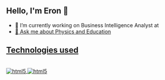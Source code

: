 ## Hello, I'm Eron 👋

<!--
**Theophorus3/Theophorus3** is a ✨ _special_ ✨ repository because its `README.md` (this file) appears on your GitHub profile.

Here are some ideas to get you started:
- 🌱 I’m currently learning ...
- 👯 I’m looking to collaborate on ...
- 🤔 I’m looking for help with ...
- 📫 How to reach me: ...
- 😄 Pronouns: ...
- ⚡ Fun fact: ...
-->
- 🔭 I’m currently working on Business Intelligence Analyst at <a href="https://alicerceedu.com.br/">
- 💬 Ask me about Physics and Education
## Technologies used

<div style="display: inline_block"><br/>
  <img align="center" alt="html5" src="https://img.shields.io/badge/PostgreSQL-316192?style=for-the-badge&logo=postgresql&logoColor=white"/>
  <img align="center" alt="html5" src="https://img.shields.io/badge/Google%20Sheets-34A853?style=for-the-badge&logo=google-sheets&logoColor=white"/>

